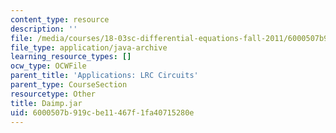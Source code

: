 ```yaml
---
content_type: resource
description: ''
file: /media/courses/18-03sc-differential-equations-fall-2011/6000507b919cbe11467f1fa40715280e_Daimp.jar
file_type: application/java-archive
learning_resource_types: []
ocw_type: OCWFile
parent_title: 'Applications: LRC Circuits'
parent_type: CourseSection
resourcetype: Other
title: Daimp.jar
uid: 6000507b-919c-be11-467f-1fa40715280e
---
```

